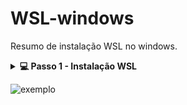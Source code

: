 # WSL-windows
Resumo de instalação WSL no windows.

<details>
<summary><strong>💻 Passo 1 - Instalação WSL</strong></summary>

  1º Abra o Windows PowerShell como ADM e execute o comando:
  ```wsl
  wsl --install
  ```
  2º Enquanto instala o WSL abra o Microsoft Store e procure pelo aplicativo:
  ```terminal
  Windows terminal
  ```
  - Em seguida instale o Windows terminal

</details>


![exemplo](./exemplo.png)
